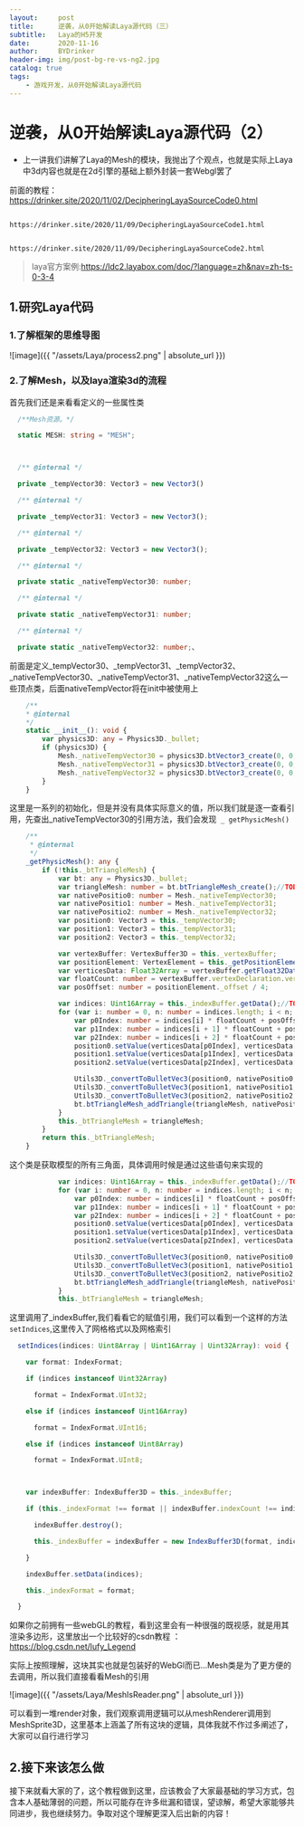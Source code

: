 ```yaml
---
layout:     post
title:      逆袭，从0开始解读Laya源代码（三）
subtitle:   Laya的H5开发
date:       2020-11-16
author:     BYDrinker
header-img: img/post-bg-re-vs-ng2.jpg
catalog: true
tags:
    - 游戏开发，从0开始解读Laya源代码
---
```



# 逆袭，从0开始解读Laya源代码（2）



* 上一讲我们讲解了Laya的Mesh的模块，我抛出了个观点，也就是实际上Laya中3d内容也就是在2d引擎的基础上额外封装一套Webgl罢了

前面的教程： https://drinker.site/2020/11/02/DecipheringLayaSourceCode0.html 

 			https://drinker.site/2020/11/09/DecipheringLayaSourceCode1.html 

 			https://drinker.site/2020/11/09/DecipheringLayaSourceCode2.html 


> laya官方案例:https://ldc2.layabox.com/doc/?language=zh&nav=zh-ts-0-3-4



## 1.研究Laya代码

### 1.了解框架的思维导图

![image]({{ "/assets/Laya/process2.png" | absolute_url }})

###  2.了解Mesh，以及laya渲染3d的流程

首先我们还是来看看定义的一些属性类

```typescript
  /**Mesh资源。*/

  static MESH: string = "MESH";



  /** @internal */

  private _tempVector30: Vector3 = new Vector3()

  /** @internal */

  private _tempVector31: Vector3 = new Vector3();

  /** @internal */

  private _tempVector32: Vector3 = new Vector3();

  /** @internal */

  private static _nativeTempVector30: number;

  /** @internal */

  private static _nativeTempVector31: number;

  /** @internal */

  private static _nativeTempVector32: number;、


```



前面是定义_tempVector30、_tempVector31、\_tempVector32、\_nativeTempVector30、\_nativeTempVector31、\_nativeTempVector32这么一些顶点类，后面nativeTempVector将在init中被使用上

```typescript
	/**
 	* @internal
 	*/
	static __init__(): void {
		var physics3D: any = Physics3D._bullet;
		if (physics3D) {
			Mesh._nativeTempVector30 = physics3D.btVector3_create(0, 0, 0);
			Mesh._nativeTempVector31 = physics3D.btVector3_create(0, 0, 0);
			Mesh._nativeTempVector32 = physics3D.btVector3_create(0, 0, 0);
		}
	}
```

这里是一系列的初始化，但是并没有具体实际意义的值，所以我们就是逐一查看引用，先查出_nativeTempVector30的引用方法，我们会发现` _ getPhysicMesh()`

```typescript
	/**
	 * @internal
	 */
	_getPhysicMesh(): any {
		if (!this._btTriangleMesh) {
			var bt: any = Physics3D._bullet;
			var triangleMesh: number = bt.btTriangleMesh_create();//TODO:独立抽象btTriangleMesh,增加内存复用
			var nativePositio0: number = Mesh._nativeTempVector30;
			var nativePositio1: number = Mesh._nativeTempVector31;
			var nativePositio2: number = Mesh._nativeTempVector32;
			var position0: Vector3 = this._tempVector30;
			var position1: Vector3 = this._tempVector31;
			var position2: Vector3 = this._tempVector32;

			var vertexBuffer: VertexBuffer3D = this._vertexBuffer;
			var positionElement: VertexElement = this._getPositionElement(vertexBuffer);
			var verticesData: Float32Array = vertexBuffer.getFloat32Data();
			var floatCount: number = vertexBuffer.vertexDeclaration.vertexStride / 4;
			var posOffset: number = positionElement._offset / 4;

			var indices: Uint16Array = this._indexBuffer.getData();//TODO:API修改问题
			for (var i: number = 0, n: number = indices.length; i < n; i += 3) {
				var p0Index: number = indices[i] * floatCount + posOffset;
				var p1Index: number = indices[i + 1] * floatCount + posOffset;
				var p2Index: number = indices[i + 2] * floatCount + posOffset;
				position0.setValue(verticesData[p0Index], verticesData[p0Index + 1], verticesData[p0Index + 2]);
				position1.setValue(verticesData[p1Index], verticesData[p1Index + 1], verticesData[p1Index + 2]);
				position2.setValue(verticesData[p2Index], verticesData[p2Index + 1], verticesData[p2Index + 2]);

				Utils3D._convertToBulletVec3(position0, nativePositio0, true);
				Utils3D._convertToBulletVec3(position1, nativePositio1, true);
				Utils3D._convertToBulletVec3(position2, nativePositio2, true);
				bt.btTriangleMesh_addTriangle(triangleMesh, nativePositio0, nativePositio1, nativePositio2, true);
			}
			this._btTriangleMesh = triangleMesh;
		}
		return this._btTriangleMesh;
	}
```

这个类是获取模型的所有三角面，具体调用时候是通过这些语句来实现的

```typescript
			var indices: Uint16Array = this._indexBuffer.getData();//TODO:API修改问题
			for (var i: number = 0, n: number = indices.length; i < n; i += 3) {
				var p0Index: number = indices[i] * floatCount + posOffset;
				var p1Index: number = indices[i + 1] * floatCount + posOffset;
				var p2Index: number = indices[i + 2] * floatCount + posOffset;
				position0.setValue(verticesData[p0Index], verticesData[p0Index + 1], verticesData[p0Index + 2]);
				position1.setValue(verticesData[p1Index], verticesData[p1Index + 1], verticesData[p1Index + 2]);
				position2.setValue(verticesData[p2Index], verticesData[p2Index + 1], verticesData[p2Index + 2]);

				Utils3D._convertToBulletVec3(position0, nativePositio0, true);
				Utils3D._convertToBulletVec3(position1, nativePositio1, true);
				Utils3D._convertToBulletVec3(position2, nativePositio2, true);
				bt.btTriangleMesh_addTriangle(triangleMesh, nativePositio0, nativePositio1, nativePositio2, true);
			}
			this._btTriangleMesh = triangleMesh;
```

这里调用了_indexBuffer,我们看看它的赋值引用，我们可以看到一个这样的方法 `setIndices`,这里传入了网格格式以及网格索引

```typescript
  setIndices(indices: Uint8Array | Uint16Array | Uint32Array): void {

​    var format: IndexFormat;

​    if (indices instanceof Uint32Array)

​      format = IndexFormat.UInt32;

​    else if (indices instanceof Uint16Array)

​      format = IndexFormat.UInt16;

​    else if (indices instanceof Uint8Array)

​      format = IndexFormat.UInt8;



​    var indexBuffer: IndexBuffer3D = this._indexBuffer;

​    if (this._indexFormat !== format || indexBuffer.indexCount !== indices.length) {//format chang and length chang will recreate the indexBuffer

​      indexBuffer.destroy();

​      this._indexBuffer = indexBuffer = new IndexBuffer3D(format, indices.length, LayaGL.instance.STATIC_DRAW, this._isReadable);

​    }

​    indexBuffer.setData(indices);

​    this._indexFormat = format;

  }
```



如果你之前拥有一些webGL的教程，看到这里会有一种很强的既视感，就是用其渲染多边形，这里放出一个比较好的csdn教程 ：https://blog.csdn.net/lufy_Legend 

实际上按照理解，这块其实也就是包装好的WebGl而已...Mesh类是为了更方便的去调用，所以我们直接看看Mesh的引用

![image]({{ "/assets/Laya/MeshIsReader.png" | absolute_url }})



可以看到一堆render对象，我们观察调用逻辑可以从meshRenderer调用到MeshSprite3D，这里基本上涵盖了所有这块的逻辑，具体我就不作过多阐述了，大家可以自行进行学习



## 2.接下来该怎么做

接下来就看大家的了，这个教程做到这里，应该教会了大家最基础的学习方式，包含本人基础薄弱的问题，所以可能存在许多纰漏和错误，望谅解，希望大家能够共同进步，我也继续努力。争取对这个理解更深入后出新的内容！

